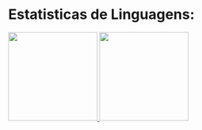 # Estatisticas de Linguagens:

<div>
<a href="https://github.com/arthcc">
<img height="180em" src="https://github-readme-stats.vercel.app/api/top-langs/?username=arthcc&layout=compact&langs_count=7&theme=dracula"/>
<img height="180em" src="https://github-readme-stats.vercel.app/api?username=arthcc&show_icons=true&theme=dracula&include_all_commits=true&count_private=true"/>
</div>
